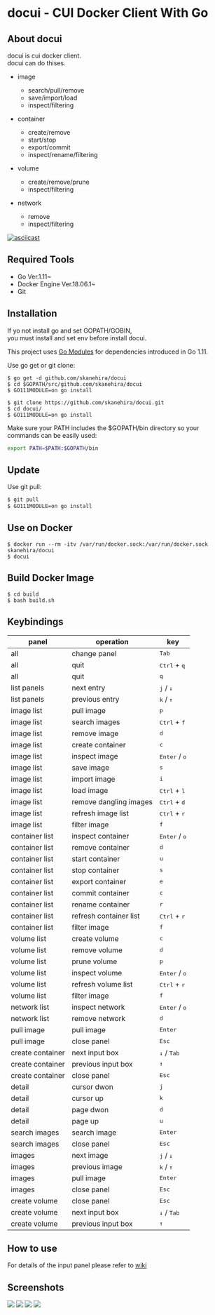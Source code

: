 # docui - CUI Docker Client With Go

## About docui
docui is cui docker client.  
docui can do thises.

- image
    - search/pull/remove
    - save/import/load
    - inspect/filtering

- container
    - create/remove
    - start/stop
    - export/commit
    - inspect/rename/filtering

- volume
    - create/remove/prune
    - inspect/filtering

- network
    - remove
    - inspect/filtering

[![asciicast](https://asciinema.org/a/212109.svg)](https://asciinema.org/a/212109)

## Required Tools
- Go Ver.1.11~
- Docker Engine Ver.18.06.1~
- Git

## Installation
If yo not install go and set GOPATH/GOBIN,  
you must install and set env before install docui.

This project uses [Go Modules](https://github.com/golang/go/wiki/Modules) for dependencies introduced in Go 1.11.

Use go get or git clone:

```
$ go get -d github.com/skanehira/docui
$ cd $GOPATH/src/github.com/skanehira/docui
$ GO111MODULE=on go install
```

```
$ git clone https://github.com/skanehira/docui.git
$ cd docui/
$ GO111MODULE=on go install
```

Make sure your PATH includes the $GOPATH/bin directory so your commands can be easily used:

```sh
export PATH=$PATH:$GOPATH/bin
```

## Update

Use git pull:

```sh
$ git pull
$ GO111MODULE=on go install
```

## Use on Docker
```
$ docker run --rm -itv /var/run/docker.sock:/var/run/docker.sock skanehira/docui
$ docui
```

## Build Docker Image
```
$ cd build
$ bash build.sh
```

## Keybindings
| panel            | operation              | key                             |
|------------------|------------------------|---------------------------------|
| all              | change panel           | <kbd>Tab</kbd>                  |
| all              | quit                   | <kbd>Ctrl</kbd> + <kbd>q</kbd>  |
| all              | quit                   | <kbd>q</kbd>                    |
| list panels      | next entry             | <kbd>j</kbd> / <kbd>↓</kbd>     |
| list  panels     | previous entry         | <kbd>k</kbd> / <kbd>↑</kbd>     |
| image list       | pull image             | <kbd>p</kbd>                    |
| image list       | search images          | <kbd>Ctrl</kbd> + <kbd>f</kbd>  |
| image list       | remove image           | <kbd>d</kbd>                    |
| image list       | create container       | <kbd>c</kbd>                    |
| image list       | inspect image          | <kbd>Enter</kbd> / <kbd>o</kbd> |
| image list       | save image             | <kbd>s</kbd>                    |
| image list       | import image           | <kbd>i</kbd>                    |
| image list       | load image             | <kbd>Ctrl</kbd> + <kbd>l</kbd>  |
| image list       | remove dangling images | <kbd>Ctrl</kbd> + <kbd>d</kbd>  |
| image list       | refresh image list     | <kbd>Ctrl</kbd> + <kbd>r</kbd>  |
| image list       | filter image           | <kbd>f</kbd>                    |
| container list   | inspect container      | <kbd>Enter</kbd> / <kbd>o</kbd> |
| container list   | remove container       | <kbd>d</kbd>                    |
| container list   | start container        | <kbd>u</kbd>                    |
| container list   | stop container         | <kbd>s</kbd>                    |
| container list   | export container       | <kbd>e</kbd>                    |
| container list   | commit container       | <kbd>c</kbd>                    |
| container list   | rename container       | <kbd>r</kbd>                    |
| container list   | refresh container list | <kbd>Ctrl</kbd> + <kbd>r</kbd>  |
| container list   | filter image           | <kbd>f</kbd>                    |
| volume list      | create volume          | <kbd>c</kbd>                    |
| volume list      | remove volume          | <kbd>d</kbd>                    |
| volume list      | prune volume           | <kbd>p</kbd>                    |
| volume list      | inspect volume         | <kbd>Enter</kbd> / <kbd>o</kbd> |
| volume list      | refresh volume list    | <kbd>Ctrl</kbd> + <kbd>r</kbd>  |
| volume list      | filter image           | <kbd>f</kbd>                    |
| network list     | inspect network        | <kbd>Enter</kbd> / <kbd>o</kbd> |
| network list     | remove network         | <kbd>d</kbd>                    |
| pull image       | pull image             | <kbd>Enter</kbd>                |
| pull image       | close panel            | <kbd>Esc</kbd>                  |
| create container | next input box         | <kbd>↓</kbd>  / <kbd>Tab</kbd>  |
| create container | previous input box     | <kbd>↑</kbd>                    |
| create container | close panel            | <kbd>Esc</kbd>                  |
| detail           | cursor dwon            | <kbd>j</kbd>                    |
| detail           | cursor up              | <kbd>k</kbd>                    |
| detail           | page dwon              | <kbd>d</kbd>                    |
| detail           | page up                | <kbd>u</kbd>                    |
| search images    | search image           | <kbd>Enter</kbd>                |
| search images    | close panel            | <kbd>Esc</kbd>                  |
| images           | next image             | <kbd>j</kbd> / <kbd>↓</kbd>     |
| images           | previous image         | <kbd>k</kbd> / <kbd>↑</kbd>     |
| images           | pull image             | <kbd>Enter</kbd>                |
| images           | close panel            | <kbd>Esc</kbd>                  |
| create volume    | close panel            | <kbd>Esc</kbd>                  |
| create volume    | next input box         | <kbd>↓</kbd> / <kbd>Tab</kbd>   |
| create volume    | previous input box     | <kbd>↑</kbd>                    |


## How to use
For details of the input panel please refer to [wiki](https://github.com/skanehira/docui/blob/master/wiki.md)

## Screenshots

![](https://github.com/skanehira/docui/blob/images/images/s1.png)
![](https://github.com/skanehira/docui/blob/images/images/s2.png)
![](https://github.com/skanehira/docui/blob/images/images/s3.png)
![](https://github.com/skanehira/docui/blob/images/images/s4.png)
